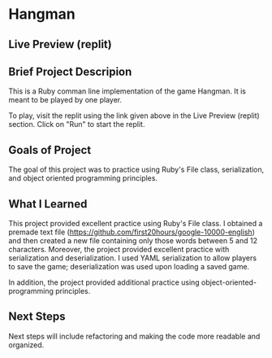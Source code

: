 # Hangman

## Live Preview (replit)



## Brief Project Descripion

This is a Ruby comman line implementation of the game Hangman. It is meant to be played by one player.

To play, visit the replit using the link given above in the Live Preview (replit) section. Click on "Run" to start the replit.

## Goals of Project

The goal of this project was to practice using Ruby's File class, serialization, and object oriented programming principles.

## What I Learned

This project provided excellent practice using Ruby's File class. I obtained a premade text file (https://github.com/first20hours/google-10000-english) and then created a new file containing only those words between 5 and 12 characters.
Moreover, the project provided excellent practice with serialization and deserialization. I used YAML serialization to allow players to save the game; deserialization was used upon loading a saved game.

In addition, the project provided additional practice using object-oriented-programming principles.

## Next Steps

Next steps will include refactoring and making the code more readable and organized.